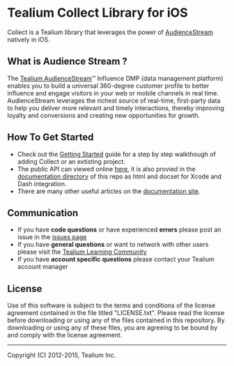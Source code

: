 # Tealium Collect Library for iOS

Collect is a Tealium library that leverages the power of [AudienceStream](http://tealium.com/products/audiencestream/) natively in iOS.

## What is Audience Stream ?

The [Tealium AudienceStream](http://tealium.com/resources/tealium-audiencestream/)™ Influence DMP (data management platform) enables you to build a universal 360-degree customer profile to better influence and engage visitors in your web or mobile channels in real time. AudienceStream leverages the richest source of real-time, first-party data to help you deliver more relevant and timely interactions, thereby improving loyalty and conversions and creating new opportunities for growth.

## How To Get Started

* Check out the [Getting Started](http://tealium.github.io/collect-ios/getting-started.html) guide for a step by step walkthough of adding Collect or an extisting project.  
* The public API can viewed online [here](http://tealium.github.io/collect-ios/documentation/html/), it is also provied in the [documentation directory](/tree/master/documentation) of this repo as html and docset for Xcode and Dash integration.
* There are many other useful articles on the [documentation site](http://tealium.github.io/collect-ios).

## Communication

* If you have **code questions** or have experienced **errors** please post an issue in the [issues page](../../issues)
* If you have **general questions** or want to network with other users please visit the [Tealium Learning Community](https://community.tealiumiq.com)
* If you have **account specific questions** please contact your Tealium account manager

## License

Use of this software is subject to the terms and conditions of the license agreement contained in the file titled "LICENSE.txt".  Please read the license before downloading or using any of the files contained in this repository. By downloading or using any of these files, you are agreeing to be bound by and comply with the license agreement.


---
Copyright (C) 2012-2015, Tealium Inc.